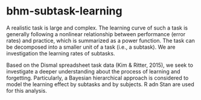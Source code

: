 # bhm-subtask-learning
A realistic task is large and complex. The learning curve of such a task is generally following a nonlinear relationship between performance (error rates) and practice, which is summarized as a power function. The task can be decomposed into a smaller unit of a task (i.e., a subtask). We are investigation the learning rates of subtasks. 

Based on the Dismal spreadsheet task data (Kim & Ritter, 2015), we seek to investigate a deeper understanding about the process of learning and forgetting. Particularly, a Bayesian hierarchical approach is considered to model the learning effect by subtasks and by subjects. R adn Stan are used for this analysis.

